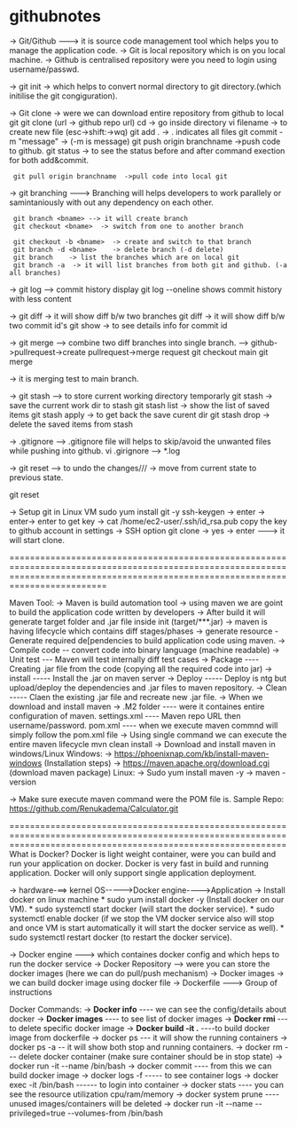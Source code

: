 # githubnotes
-> Git/Github ---> it is source code management tool which helps you to manage the application code.
-> Git is local repository which is on you local machine.
-> Github is centralised repository were you need to login using username/passwd.

-> git init -> which helps to convert normal directory to git directory.(which initilise the git congiguration).

-> Git clone -> were we can download entire repository from github to local git
     git clone <github url> (url -> github repo url)
     cd <reponame>  -> go inside directory
     vi filename    -> to create new file (esc->shift:->wq)
     git add .      -> . indicates all files
     git commit -m "message" -> (-m is message)
     git push origin branchname  ->push code to github.
     git status  -> to see the status before and after command exection for both add&commit.

     git pull origin branchname  ->pull code into local git

-> git branching ---> Branching will helps developers to work parallely or samintaniously with out any dependency on each other.

     git branch <bname> --> it will create branch 
     git checkout <bname>  -> switch from one to another branch

     git checkout -b <bname>  -> create and switch to that branch
     git branch -d <bname>    -> delete branch (-d delete)
     git branch    -> list the branches which are on local git
     git branch -a  -> it will list branches from both git and github. (-a   all branches)

-> git log  --> commit history display
   git log --oneline  shows commit history with less content

-> git diff <bname> <bname>     -> it will show diff b/w two branches
   git diff <commitid> <commitid>  -> it will show diff b/w two commit id's
   git show <commitid>   -> to see details info for commit id   

-> git merge --> combine two diff branches into single branch.
                  --> github->pullrequest->create pullrequest->merge request
   git checkout main
   git merge <main> <test>    -> it is merging test to main branch.  

-> git stash  --> to store current working directory temporarly 
            git stash      -> save the current work dir to stash
            git stash list -> show the list of saved items
            git stash apply -> to get back the save curent dir
            git stash drop  -> delete the saved items from stash

-> .gitignore  --> .gitignore file will helps to skip/avoid the unwanted files while pushing into github.
    vi .girignore --> *.log

-> git reset --> to undo the changes/// -> move from current state to previous state.

   git reset <filename> 

-> Setup git in Linux VM
    sudo yum install git -y
    ssh-keygen -> enter -> enter-> enter 
    to get key -> cat /home/ec2-user/.ssh/id_rsa.pub
    copy the key to github account in settings -> SSH option
    git clone <repo SSH URL> -> yes -> enter ---> it will start clone.

=====================================================================================================================================================================================
    
Maven Tool:
-> Maven is build automation tool
-> using maven we are goint to build the application code written by developers
-> After build it will generate target folder and .jar file inside init (target/***.jar)
-> maven is having lifecycle which contains diff stages/phases
     -> generate resource - Generate required de[pendencies to build application code using maven.
     -> Compile code -- convert code into binary language (machine readable)
     -> Unit test --- Maven will test internally diff test cases
     -> Package ---- Creating .jar file from the code (copying all the required code into jar)
     -> install ----- Install the .jar on maven server
     -> Deploy ----- Deploy is ntg but upload/deploy the dependencies and .jar files to maven repository.
     -> Clean ----- Claen the existing .jar file and recreate new .jar file.
-> When we download and install maven
     -> .M2 folder ---- were it containes entire configuration of maven.
         settings.xml ---- Maven repo URL then username/password.
         pom.xml ---- when we execute maven commnd will simply follow the pom.xml file
     -> Using single command we can execute the entire maven lifecycle
         mvn clean install
-> Download and install maven in windows/Linux
Windows:
    -> https://phoenixnap.com/kb/install-maven-windows (Installation steps)
    -> https://maven.apache.org/download.cgi (download maven package)
Linux:
   -> Sudo yum install maven -y
   -> maven -version

-> Make sure execute maven command were the POM file is.
Sample Repo: https://github.com/Renukadema/Calculator.git 

==================================================================================================================================================================
What is Docker?
Docker is light weight container, were you can build and run your application on docker.
Docker is very fast in build and running application.
Docker will only support single application deployment.

-> hardware-==> kernel OS----->Docker engine---->Application
-> Install docker on linux machine
    * sudo yum install docker -y  (Install docker on our VM).
    * sudo systemctl start docker  (will start the docker service).
    * sudo systemctl enable docker (if we stop the VM docker service also will stop and once VM is start automatically it will start the docker service as well).
    * sudo systemctl restart docker (to restart the docker service).

-> Docker engine ---> which containes docker config and which heps to run the docker service
-> Docker Repository --> were you can store the docker images (here we can do pull/push mechanism)
-> Docker images -> we can build docker image using docker file 
-> Dockerfile ---> Group of instructions

Docker Commands:
-> **Docker info** ---- we can see the config/details about docker
-> **Docker images** ---- to see list of docker images
-> **Docker rmi <imagename>** --- to delete specific docker image
-> **Docker build -it <imagename> .** ----to build docker image from dockerfile
-> docker ps --- it will show the running containers
-> docker ps -a -- it will show both stop and running containers.
-> docker rm <containername> --- delete docker container (make sure container should be in stop state)
-> docker run -it --name <containername> <imagename> /bin/bash
-> docker commit <containerid> ---- from this we can build docker image
-> docker logs -f <containername> ----- to see container logs
-> docker exec -it <containername> /bin/bash  ------ to login into container
-> docker stats <containername> ---- you can see the resource utilization cpu/ram/memory
-> docker system prune ---- unused images/containers will be deleted
-> docker run -it --name <containername> --privileged=true --volumes-from <oldcontainer> <images> /bin/bash 
